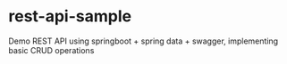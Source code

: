 # rest-api-sample
Demo REST API using springboot + spring data + swagger, implementing basic CRUD operations
